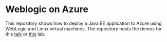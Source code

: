 # Weblogic on Azure
This repository shows how to deploy a Java EE application to Azure using WebLogic and Linux virtual machines. The repository hosts the demos for this [talk](abstract.md) or [this](lab-abstract.md) lab.
